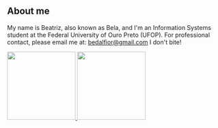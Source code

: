 ## About me
My name is Beatriz, also known as Bela, and I'm an Information Systems student at the Federal University of Ouro Preto (UFOP). For professional contact, please email me at: bedalfior@gmail.com
I don't bite!

<div>
  <a href="https://github.com/sakikout">
  <img height="160em" src="https://github-readme-stats.vercel.app/api?username=sakikout&show_icons=&theme=shadow_red&include_all_commits=true&count_private=true"/>
  <img height="160em" src="https://github-readme-stats.vercel.app/api/top-langs/?username=sakikout&layout=compact&langs_count=7&theme=shadow_red"/>
</div>
